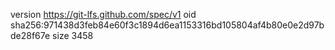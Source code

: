 version https://git-lfs.github.com/spec/v1
oid sha256:971438d3feb84e60f3c1894d6ea1153316bd105804af4b80e0e2d97bde28f67e
size 3458
